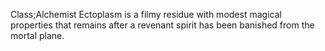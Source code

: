 Class;Alchemist
Ectoplasm is a filmy residue with modest magical properties that remains after a revenant spirit has been banished from the mortal plane.